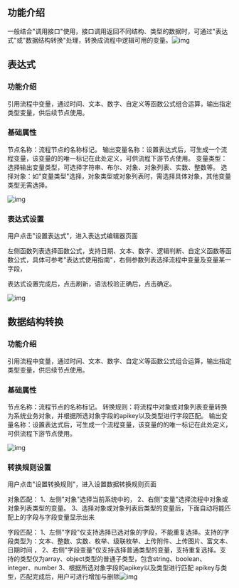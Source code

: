 ## 功能介绍

一般结合"调用接口"使用，接口调用返回不同结构、类型的数据时，可通过"表达式"或"数据结构转换"处理，转换成流程中逻辑可用的变量。![img](https://qcloudimg.tencent-cloud.cn/raw/70af65372c0462d0ed47c5156b27100b.png)

## 表达式

### 功能介绍

引用流程中变量，通过时间、文本、数字、自定义等函数公式组合运算，输出指定类型变量，供后续节点使用。

### 基础属性

节点名称：流程节点的名称标记。
输出变量名称：设置表达式后，可生成一个流程变量，该变量的的唯一标记在此处定义，可供流程下游节点使用。
变量类型：选择输出变量类型，可选择字符串、布尔、对象、对象列表、实数、整数等。
选择对象：如"变量类型"选择，对象类型或对象列表时，需选择具体对象，其他变量类型无需选择。

![img](https://qcloudimg.tencent-cloud.cn/raw/2b9e587aa3682b3c5bf4eae618899d61.png)

### 表达式设置

用户点击"设置表达式"，进入表达式编辑器页面

左侧函数列表选择函数公式，支持日期、文本、数字、逻辑判断、自定义函数等函数公式，具体可参考"表达式使用指南"，右侧参数列表选择流程中变量及变量某一字段，

表达式设置完成后，点击刷新，语法校验正确后，点击确定。

![img](https://qcloudimg.tencent-cloud.cn/raw/a66925b303df6d51aa4e36761b7fe9b2.png)

## 数据结构转换

### 功能介绍

引用流程中变量，通过时间、文本、数字、自定义等函数公式组合运算，输出指定类型变量，供后续节点使用。

### 基础属性

节点名称：流程节点的名称标记。
转换规则：将流程中对象或对象列表变量转换为系统业务对象，并根据所选对象字段的apikey以及类型进行字段匹配。
输出变量名称：设置表达式后，可生成一个流程变量，该变量的的唯一标记在此处定义，可供流程下游节点使用。

![img](https://qcloudimg.tencent-cloud.cn/raw/60e0029ff8e4b976a654e9b26ebf614a.png)

### 转换规则设置

用户点击"设置转换规则"，进入设置数据转换规则页面

对象匹配：
1、左侧"对象"选择当前系统中的，
2、右侧"变量"选择流程中对象或对象列表类型的变量。
3、选择对象或对象列表后类型的变量后，下面自动将能匹配上的字段与字段变量显示出来

字段匹配：
1、左侧"字段"仅支持选择已选对象的字段，不能重复选择。支持的字段类型为：文本、整数、实数、枚举、级联枚举、上传附件、上传图片、富文本、日期时间 ，
2、右侧"字段变量"仅支持选择普通类型的变量，支持重复选择。支持的类型仅为array、object类型的普通子类型，包含string、boolean、integer、number 
3、根据所选对象字段的apikey以及类型进行匹配 apikey与类型，匹配完成后，用户可进行增加与删除![img](https://qcloudimg.tencent-cloud.cn/raw/bd6ce60bb43c889796b45beb7e4711c8.png)